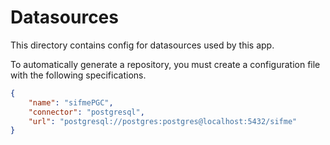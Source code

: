 # Datasources

This directory contains config for datasources used by this app.


To automatically generate a repository, you must create a configuration file with the following specifications.
```json
{
    "name": "sifmePGC",
    "connector": "postgresql",
    "url": "postgresql://postgres:postgres@localhost:5432/sifme"
}
```